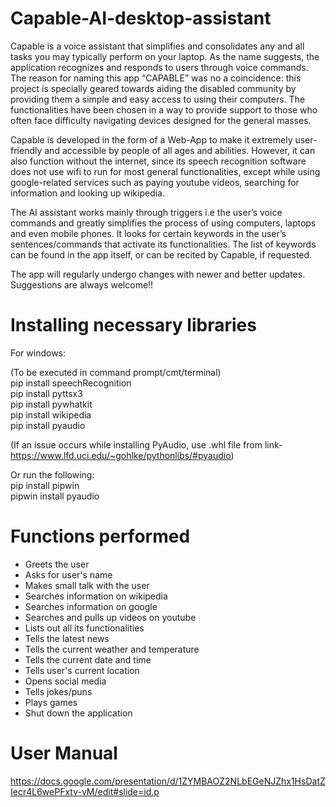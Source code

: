 # Capable-AI-desktop-assistant

Capable is a voice assistant that simplifies and consolidates any and all tasks you may typically perform on your laptop.
As the name suggests, the application recognizes and responds to users through voice commands.
The reason for naming this app “CAPABLE” was no a coincidence: this project is specially geared towards aiding
the disabled community by providing them a simple and easy access to using their computers. The functionalities have
been chosen in a way to provide support to those who often face difficulty navigating devices designed for the
general masses.

Capable is developed in the form of a Web-App to make it extremely user-friendly and accessible by people of all ages
and abilities. However, it can also function without the internet, since  its speech recognition software does not
use wifi to run for most general functionalities, except while using google-related services such as paying youtube
videos, searching for information and looking up wikipedia.

The AI assistant works mainly through triggers i.e the user’s voice commands and greatly simplifies the
process of using computers, laptops and even mobile phones. It looks for certain keywords in the user’s
sentences/commands that activate its functionalities. The list of keywords can be found in the app itself,
or can be recited by Capable, if requested.

The app will regularly undergo changes with newer and better updates. Suggestions are always welcome!! 

# Installing necessary libraries

For windows:

(To be executed in command prompt/cmt/terminal) <br />
pip install speechRecognition <br />
pip install pyttsx3 <br />
pip install pywhatkit <br />
pip install wikipedia <br />
pip install pyaudio <br />

(If an issue occurs while installing PyAudio, use .whl file from link- <br />
https://www.lfd.uci.edu/~gohlke/pythonlibs/#pyaudio)

Or run the following: <br />
pip install pipwin <br />
pipwin install pyaudio <br />

# Functions performed

* Greets the user <br />
* Asks for user's name <br />
* Makes small talk with the user <br />
* Searches information on wikipedia <br />
* Searches information on google <br />
* Searches and pulls up videos on youtube <br />
* Lists out all its functionalities <br />
* Tells the latest news <br />
* Tells the current weather and temperature <br />
* Tells the current date and time <br />
* Tells user's current location <br />
* Opens social media <br />
* Tells jokes/puns <br />
* Plays games <br />
* Shut down the application <br />

# User Manual
https://docs.google.com/presentation/d/1ZYMBAOZ2NLbEGeNJZhx1HsDatZIecr4L6wePFxtv-vM/edit#slide=id.p
